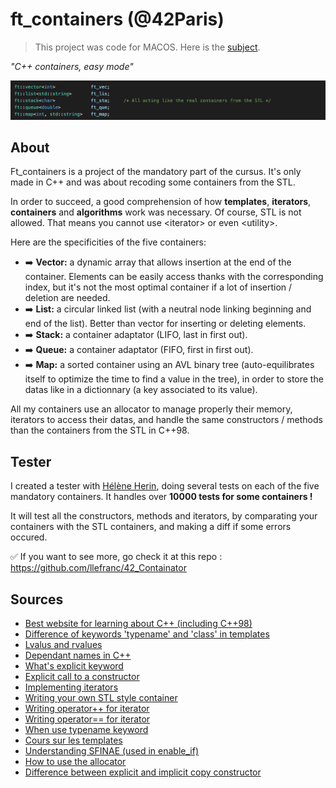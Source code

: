 # ft_containers (@42Paris)

> This project was code for MACOS. Here is the [subject][1].
>
*"C++ containers, easy mode"*

![Alt text](https://github.com/llefranc/42_ft_containers/blob/main/containers_example.png)

## About

Ft_containers is a project of the mandatory part of the cursus.
It's only made in C++ and was about recoding some containers from the STL.

In order to succeed, a good comprehension of how **templates**, **iterators**, **containers** and 
**algorithms** work was necessary. Of course, STL is not allowed. That means 
you cannot use \<iterator\> or even \<utility\>. 

Here are the specificities of the five containers:

- :arrow_right: **Vector:** a dynamic array that allows insertion at the end of the container. Elements can be easily access thanks with the corresponding index, but it's not the most optimal container if a lot of insertion / deletion are needed.
- :arrow_right: **List:** a circular linked list (with a neutral node linking beginning and end of the list). Better than vector for inserting or deleting elements.
- :arrow_right: **Stack:** a container adaptator (LIFO, last in first out).
- :arrow_right: **Queue:** a container adaptator (FIFO, first in first out).
- :arrow_right: **Map:** a sorted container using an AVL binary tree (auto-equilibrates itself to optimize the time to find a value in the tree), in order to store the datas like in a dictionnary (a key associated to its value).

All my containers use an allocator to manage properly their memory, iterators to access their datas, and handle the same constructors / methods than the containers from the STL in C++98.

## Tester

I created a tester with [Hélène Herin][16], doing several tests on each of the five mandatory containers. It handles over **10000 tests for some containers !**

It will test all the constructors, methods and iterators, by comparating your containers with the STL containers, and making a diff if some errors occured.

:white_check_mark:  If you want to see more, go check it at this repo : https://github.com/llefranc/42_Containator 

## Sources

- [Best website for learning about C++ (including C++98)][17]
- [Difference of keywords 'typename' and 'class' in templates][2]
- [Lvalus and rvalues][3]
- [Dependant names in C++][4]
- [What's explicit keyword][5]
- [Explicit call to a constructor][15]
- [Implementing iterators][6]
- [Writing your own STL style container][7]
- [Writing operator++ for iterator][8]
- [Writing operator== for iterator][9]
- [When use typename keyword][10]
- [Cours sur les templates][11]
- [Understanding SFINAE (used in enable_if)][12]
- [How to use the allocator][13]
- [Difference between explicit and implicit copy constructor][14]

[1]: https://github.com/llefranc/42_ft_containers/blob/main/ft_containers.en.subject.pdf
[2]: https://stackoverflow.com/questions/2023977/difference-of-keywords-typename-and-class-in-templates
[3]: https://www.tutorialspoint.com/What-are-Lvalues-and-Rvalues-in-Cplusplus#:~:text=An%20lvalue%20(locator%20value)%20represents,some%20identifiable%20location%20in%20memory.
[4]: https://stackoverflow.com/questions/1527849/how-do-you-understand-dependent-names-in-c#:~:text=A%20dependent%20name%20is%20essentially,depends%20on%20a%20template%20argument.&text=Names%20that%20depend%20on%20a,at%20the%20point%20of%20definition.
[5]: https://stackoverflow.com/questions/121162/what-does-the-explicit-keyword-mean
[6]: https://stackoverflow.com/questions/8054273/how-to-implement-an-stl-style-iterator-and-avoid-common-pitfalls
[7]: https://stackoverflow.com/questions/7758580/writing-your-own-stl-container/7759622#7759622
[8]: https://stackoverflow.com/questions/4329677/increment-operator-iterator-implementation
[9]: https://stackoverflow.com/questions/12806657/writing-an-operator-function-for-an-iterator-in-c
[10]: https://stackoverflow.com/questions/7923369/when-is-the-typename-keyword-necessary
[11]: https://cpp.developpez.com/cours/cpp/?page=page_14
[12]: https://en.wikibooks.org/wiki/More_C%2B%2B_Idioms/SFINAE
[13]: https://stackoverflow.com/questions/59539057/c-does-it-lead-to-double-free-when-destroy-element-in-allocatorstring
[14]: https://stackoverflow.com/questions/1051379/is-there-a-difference-between-copy-initialization-and-direct-initialization
[15]: https://stackoverflow.com/questions/12036037/explicit-call-to-a-constructor
[16]: https://github.com/hherin
[17]: http://www.cplusplus.com/